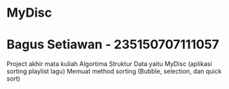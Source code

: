 # MyDisc
# Bagus Setiawan - 235150707111057

Project akhir mata kuliah Algortima Struktur Data yaitu MyDisc (aplikasi sorting playlist lagu)
Memuat method sorting (Bubble, selection, dan quick sort)

